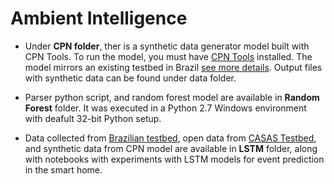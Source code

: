 # Ambient Intelligence

* Under **CPN folder**, ther is a synthetic data generator model built with CPN Tools. To run the model, you must have [CPN Tools](http://cpntools.org/) installed. The model mirrors an existing testbed in Brazil [see more details](https://github.com/vthayashi/OKIoT/tree/master/BrazilTestbed). Output files with synthetic data can be found under data folder.

* Parser python script, and random forest model are available in **Random Forest** folder. It was executed in a Python 2.7 Windows environment with deafult 32-bit Python setup.

* Data collected from [Brazilian testbed](https://github.com/vthayashi/OKIoT/tree/master/BrazilTestbed), open data from [CASAS Testbed](http://casas.wsu.edu/), and synthetic data from CPN model are available in **LSTM** folder, along with notebooks with experiments with LSTM models for event prediction in the smart home.
